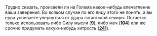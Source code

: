 Трудно сказать, произвели ли на Голема какое-нибудь впечатление ваши заверения. Во всяком случае по его лицу этого не понять, а вы едва успеваете увернуться от удара гигантской секиры. Остается только использовать либо Силу мысли ([**9**](#n_9)), либо меч ([**104**](#n_104)) или же срочно придумать какую-нибудь хитрость ([**241**](#n_241)).

